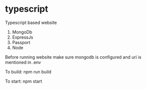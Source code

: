 # typescript

Typescript based website 
1. MongoDb
2. ExpressJs
3. Passport
4. Node

Before running website make sure mongodb is configured and uri is mentioned in .env

To build:
npm run build

To start:
npm start